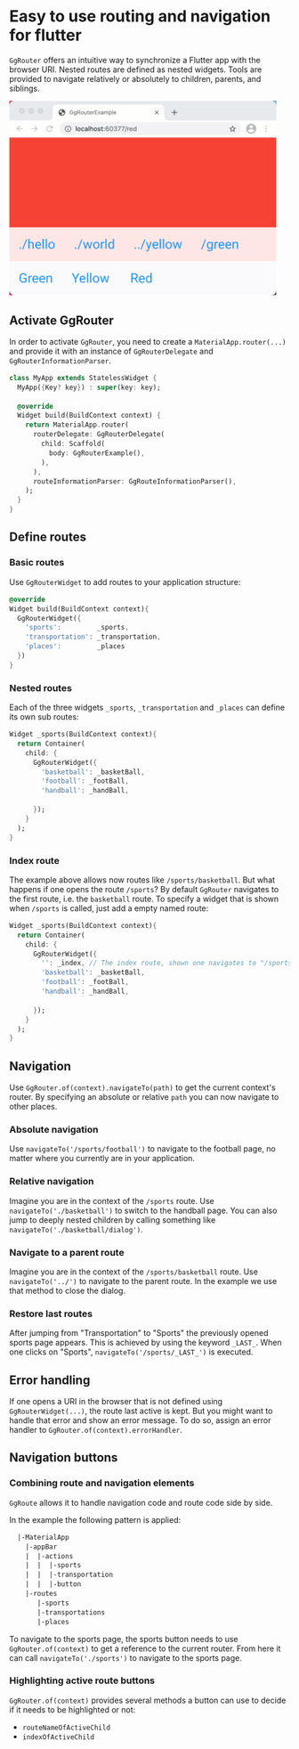 # Easy to use routing and navigation for flutter

`GgRouter` offers an intuitive way to synchronize a Flutter app with the browser
URI. Nested routes are defined as nested widgets. Tools are provided to navigate
relatively or absolutely to children, parents, and siblings.

<img src="img/gg_router.gif" style="max-width: 480px;">

## Activate GgRouter

In order to activate `GgRouter`, you need to create a `MaterialApp.router(...)`
and provide it with an instance of `GgRouterDelegate` and
`GgRouterInformationParser`.

~~~dart
class MyApp extends StatelessWidget {
  MyApp({Key? key}) : super(key: key);

  @override
  Widget build(BuildContext context) {
    return MaterialApp.router(
      routerDelegate: GgRouterDelegate(
        child: Scaffold(
          body: GgRouterExample(),
        ),
      ),
      routeInformationParser: GgRouteInformationParser(),
    );
  }
}
~~~

## Define routes

### Basic routes

Use `GgRouterWidget` to add routes to your application structure:

~~~dart
@override
Widget build(BuildContext context){
  GgRouterWidget({
    'sports':         _sports,
    'transportation': _transportation,
    'places':         _places
  })
}
~~~

### Nested routes

Each of the three widgets `_sports`, `_transportation` and `_places` can define
its own sub routes:

~~~dart
Widget _sports(BuildContext context){
  return Container(
    child: {
      GgRouterWidget({
        'basketball': _basketBall,
        'football': _footBall,
        'handball': _handBall,

      });
    }
  );
}
~~~

### Index route

The example above allows now routes like `/sports/basketball`. But what happens
if one opens the route `/sports`? By default `GgRouter` navigates to the first
route, i.e. the `basketball` route. To specify a widget that is shown when
`/sports` is called, just add a empty named route:

~~~dart
Widget _sports(BuildContext context){
  return Container(
    child: {
      GgRouterWidget({
        '': _index, // The index route, shown one navigates to "/sports".
        'basketball': _basketBall,
        'football': _footBall,
        'handball': _handBall,

      });
    }
  );
}
~~~

## Navigation

Use `GgRouter.of(context).navigateTo(path)` to get the current context's router.
By specifying an absolute or relative `path` you can now navigate to other
places.

### Absolute navigation

Use `navigateTo('/sports/football')` to navigate to the football page, no matter
where you currently are in your application.

### Relative navigation

Imagine you are in the context of the `/sports` route. Use
`navigateTo('./basketball')` to switch to the handball page. You can also jump
to deeply nested children by calling something like
`navigateTo('./basketball/dialog')`.

### Navigate to a parent route

Imagine you are in the context of the `/sports/basketball` route. Use
`navigateTo('../')` to navigate to the parent route. In the example we use that
method to close the dialog.

### Restore last routes

After jumping from "Transportation" to "Sports" the previously opened sports
page appears. This is achieved by using the keyword `_LAST_`. When one clicks on
"Sports", `navigateTo('/sports/_LAST_')` is executed.

## Error handling

If one opens a URI in the browser that is not defined using `GgRouterWidget(...)`, the
route last active is kept. But you might want to handle that error and show an
error message. To do so, assign an error handler to `GgRouter.of(context).errorHandler`.


## Navigation buttons

### Combining route and navigation elements

`GgRoute` allows it to handle navigation code and route code side by side.

In the example the following pattern is applied:

~~~txt
  |-MaterialApp
    |-appBar
    |  |-actions
    |  |  |-sports
    |  |  |-transportation
    |  |  |-button
    |-routes
       |-sports
       |-transportations
       |-places
~~~

To navigate to the sports page, the sports button needs to use
`GgRouter.of(context)` to get a reference to the current router. From here it
can call  `navigateTo('./sports')` to navigate to the sports page.

### Highlighting active route buttons

`GgRouter.of(context)` provides several methods a button can use to decide if it
needs to be highlighted or not:

- `routeNameOfActiveChild`
- `indexOfActiveChild`


